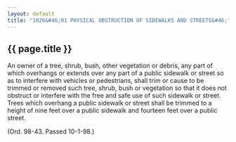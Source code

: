 ---
layout: default 
title: "1026&#46;01 PHYSICAL OBSTRUCTION OF SIDEWALKS AND STREETS&#46;"---

{{ page.title }}
----------------

An owner of a tree, shrub, bush, other vegetation or debris, any part of
which overhangs or extends over any part of a public sidewalk or street
so as to interfere with vehicles or pedestrians, shall trim or cause to
be trimmed or removed such tree, shrub, bush or vegetation so that it
does not obstruct or interfere with the free and safe use of such
sidewalk or street. Trees which overhang a public sidewalk or street
shall be trimmed to a height of nine feet over a public sidewalk and
fourteen feet over a public street.

(Ord. 98-43. Passed 10-1-98.)

